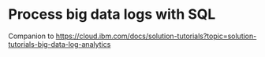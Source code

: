 # Process big data logs with SQL

Companion to https://cloud.ibm.com/docs/solution-tutorials?topic=solution-tutorials-big-data-log-analytics
